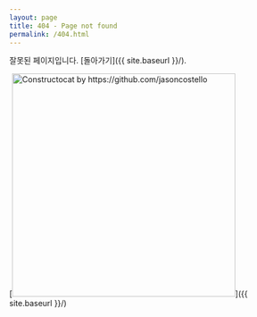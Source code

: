 ```yaml
---
layout: page
title: 404 - Page not found
permalink: /404.html
---
```


잘못된 페이지입니다. [돌아가기]({{ site.baseurl }}/).

[<img src="{{ site.baseurl }}/images/404.jpg" alt="Constructocat by https://github.com/jasoncostello" style="width: 400px;"/>]({{ site.baseurl }}/)
